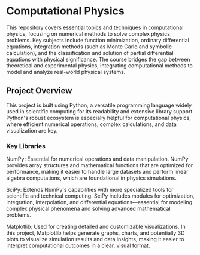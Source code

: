 # Computational Physics
This repository covers essential topics and techniques in computational physics, focusing on numerical methods to solve complex physics problems. Key subjects include function minimization, ordinary differential equations, integration methods (such as Monte Carlo and symbolic calculation), and the classification and solution of partial differential equations with physical significance. The course bridges the gap between theoretical and experimental physics, integrating computational methods to model and analyze real-world physical systems.

## Project Overview
This project is built using Python, a versatile programming language widely used in scientific computing for its readability and extensive library support. Python's robust ecosystem is especially helpful for computational physics, where efficient numerical operations, complex calculations, and data visualization are key.

### Key Libraries
NumPy: Essential for numerical operations and data manipulation. NumPy provides array structures and mathematical functions that are optimized for performance, making it easier to handle large datasets and perform linear algebra computations, which are foundational in physics simulations.

SciPy: Extends NumPy's capabilities with more specialized tools for scientific and technical computing. SciPy includes modules for optimization, integration, interpolation, and differential equations—essential for modeling complex physical phenomena and solving advanced mathematical problems.

Matplotlib: Used for creating detailed and customizable visualizations. In this project, Matplotlib helps generate graphs, charts, and potentially 3D plots to visualize simulation results and data insights, making it easier to interpret computational outcomes in a clear, visual format.
